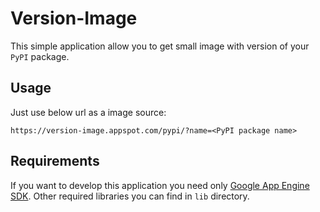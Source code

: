 Version-Image
==========

This simple application allow you to get small image with version of your ``PyPI`` package.

Usage
-----

Just use below url as a image source:

```
https://version-image.appspot.com/pypi/?name=<PyPI package name>
```

Requirements
------------

If you want to develop this application you need only [Google App Engine SDK](https://developers.google.com/appengine/downloads).
Other required libraries you can find in `lib` directory.
